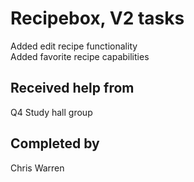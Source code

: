 # Recipebox, V2 tasks

Added edit recipe functionality  
Added favorite recipe capabilities

## Received help from

Q4 Study hall group

## Completed by

Chris Warren
